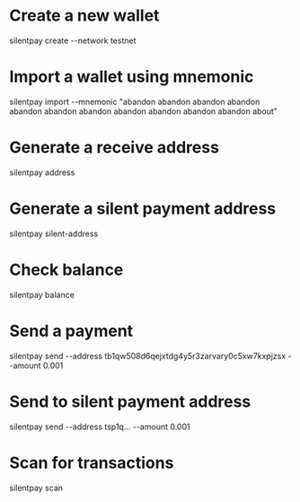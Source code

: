 # Create a new wallet
silentpay create --network testnet

# Import a wallet using mnemonic
silentpay import --mnemonic "abandon abandon abandon abandon abandon abandon abandon abandon abandon abandon abandon about"

# Generate a receive address
silentpay address

# Generate a silent payment address
silentpay silent-address

# Check balance
silentpay balance

# Send a payment
silentpay send --address tb1qw508d6qejxtdg4y5r3zarvary0c5xw7kxpjzsx --amount 0.001

# Send to silent payment address
silentpay send --address tsp1q... --amount 0.001

# Scan for transactions
silentpay scan